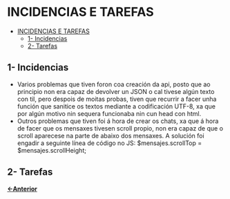 # INCIDENCIAS E TAREFAS
- [INCIDENCIAS E TAREFAS](#incidencias-e-tarefas)
  - [1- Incidencias](#1--incidencias)
  - [2- Tarefas](#2--tarefas)

## 1- Incidencias

- Varios problemas que tiven foron coa creación da api, posto que ao principio non era capaz de devolver un JSON o cal tivese algún texto con til, pero despois de moitas probas, tiven que recurrir a facer unha función que sanitice os textos mediante a codificación UTF-8, xa que por algún motivo nin sequera funcionaba nin cun head con html.
- Outros problemas que tiven foi á hora de crear os chats, xa que á hora de facer que os mensaxes tivesen scroll propio, non era capaz de que o scroll aparecese na parte de abaixo dos mensaxes. A solución foi engadir a seguinte línea de código no JS: $mensajes.scrollTop = $mensajes.scrollHeight;

## 2- Tarefas

[**<-Anterior**](../../README.md)
